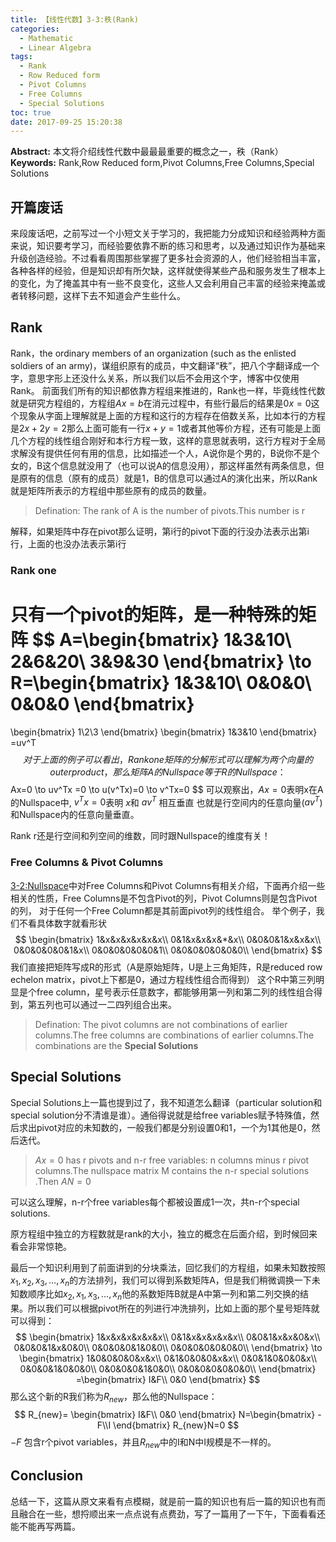 ```yaml
---
title: 【线性代数】3-3:秩(Rank)
categories:
  - Mathematic
  - Linear Algebra
tags:
  - Rank
  - Row Reduced form
  - Pivot Columns
  - Free Columns
  - Special Solutions
toc: true
date: 2017-09-25 15:20:38
---
```


**Abstract:** 本文将介绍线性代数中最最最重要的概念之一，秩（Rank）
**Keywords:** Rank,Row Reduced form,Pivot Columns,Free Columns,Special Solutions

<!--more-->

## 开篇废话
来段废话吧，之前写过一个小短文关于学习的，我把能力分成知识和经验两种方面来说，知识要考学习，而经验要依靠不断的练习和思考，以及通过知识作为基础来升级创造经验。不过看看周围那些掌握了更多社会资源的人，他们经验相当丰富，各种各样的经验，但是知识却有所欠缺，这样就使得某些产品和服务发生了根本上的变化，为了掩盖其中有一些不良变化，这些人又会利用自己丰富的经验来掩盖或者转移问题，这样下去不知道会产生些什么。
## Rank
Rank，the ordinary members of an organization (such as the enlisted soldiers of an army)，谋组织原有的成员，中文翻译“秩”，把八个字翻译成一个字，意思字形上还没什么关系，所以我们以后不会用这个字，博客中仅使用Rank。
前面我们所有的知识都依靠方程组来推进的，Rank也一样，毕竟线性代数就是研究方程组的，方程组$Ax=b$在消元过程中，有些行最后的结果是$0x=0$这个现象从字面上理解就是上面的方程和这行的方程存在倍数关系，比如本行的方程是$2x+2y=2$那么上面可能有一行$x+y=1$或者其他等价方程，还有可能是上面几个方程的线性组合刚好和本行方程一致，这样的意思就表明，这行方程对于全局求解没有提供任何有用的信息，比如描述一个人，A说你是个男的，B说你不是个女的，B这个信息就没用了（也可以说A的信息没用），那这样虽然有两条信息，但是原有的信息（原有的成员）就是1，B的信息可以通过A的演化出来，所以Rank就是矩阵所表示的方程组中那些原有的成员的数量。

>Defination: The rank of A is the number of pivots.This number is r

解释，如果矩阵中存在pivot那么证明，第i行的pivot下面的行没办法表示出第i行，上面的也没办法表示第i行



### Rank one
只有一个pivot的矩阵，是一种特殊的矩阵
$$
A=\begin{bmatrix}
1&3&10\\
2&6&20\\
3&9&30
\end{bmatrix}
\to
R=\begin{bmatrix}
1&3&10\\
0&0&0\\
0&0&0
\end{bmatrix}
=
\begin{bmatrix}
1\\2\\3
\end{bmatrix}
\begin{bmatrix}
1&3&10
\end{bmatrix}
=uv^T
$$
对于上面的例子可以看出，Rank one矩阵的分解形式可以理解为两个向量的outer product，那么矩阵A的Nullspace等于R的Nullspace：
$$
Ax=0
\to
uv^Tx
=0 \to
u(v^Tx)=0 \to
v^Tx=0
$$
可以观察出，$Ax=0$表明x在A的Nullspace中, $v^Tx=0$表明 $x$和 $av^T$ 相互垂直
也就是行空间内的任意向量($av^T$)和Nullspace内的任意向量垂直。

Rank r还是行空间和列空间的维数，同时跟Nullspace的维度有关！
### Free Columns & Pivot Columns
[3-2:Nullspace](http://tony4ai.com/Math-Linear-Algebra-Chapter-3-2/)中对Free Columns和Pivot Columns有相关介绍，下面再介绍一些相关的性质，Free Columns是不包含Pivot的列，Pivot Columns则是包含Pivot的列，
对于任何一个Free Column都是其前面pivot列的线性组合。
举个例子，我们不看具体数字就看形状
$$
\begin{bmatrix}
1&x&x&x&x&x&x\\
0&1&x&x&x&*&x\\
0&0&0&1&x&x&x\\
0&0&0&0&0&1&x\\
0&0&0&0&0&0&1\\
0&0&0&0&0&0&0\\
\end{bmatrix}
$$
我们直接把矩阵写成R的形式（A是原始矩阵，U是上三角矩阵，R是reduced row echelon matrix，pivot上下都是0，通过方程线性组合而得到）
这个R中第三列明显是个free column，星号表示任意数字，都能够用第一列和第二列的线性组合得到，第五列也可以通过一二四列组合出来。
> Defination: The pivot columns are not combinations of earlier columns.The free columns are combinations of earlier columns.The combinations are the **Special Solutions**


## Special Solutions
Special Solutions上一篇也提到过了，我不知道怎么翻译（particular solution和special solution分不清谁是谁）。通俗得说就是给free variables赋予特殊值，然后求出pivot对应的未知数的，一般我们都是分别设置0和1，一个为1其他是0，然后迭代。

> $Ax=0$ has r pivots and n-r free variables: n columns minus r pivot columns.The nullspace matrix M contains the n-r special solutions .Then $AN=0$

可以这么理解，n-r个free variables每个都被设置成1一次，共n-r个special solutions.

原方程组中独立的方程数就是rank的大小，独立的概念在后面介绍，到时候回来看会非常惊艳。

最后一个知识利用到了前面讲到的分块乘法，回忆我们的方程组，如果未知数按照$x_1,x_2,x_3,\dots,x_n$的方法排列，我们可以得到系数矩阵A，但是我们稍微调换一下未知数顺序比如$x_2,x_1,x_3,\dots,x_n$他的系数矩阵B就是A中第一列和第二列交换的结果。所以我们可以根据pivot所在的列进行冲洗排列，比如上面的那个星号矩阵就可以得到：
$$
\begin{bmatrix}
1&x&x&x&x&x&x\\
0&1&x&x&x&x&x\\
0&0&1&x&x&0&x\\
0&0&0&1&x&0&0\\
0&0&0&0&1&0&0\\
0&0&0&0&0&0&0\\
\end{bmatrix}
\to
\begin{bmatrix}
1&0&0&0&0&x&x\\
0&1&0&0&0&x&x\\
0&0&1&0&0&0&x\\
0&0&0&1&0&0&0\\
0&0&0&0&1&0&0\\
0&0&0&0&0&0&0\\
\end{bmatrix}
=\begin{bmatrix}
I&F\\
0&0
\end{bmatrix}
$$
那么这个新的R我们称为$R_{new}$，那么他的Nullspace：
$$
R_{new}=
\begin{bmatrix}
I&F\\
0&0
\end{bmatrix}
N=\begin{bmatrix}
-F\\I
\end{bmatrix}
R_{new}N=0
$$
$-F$ 包含r个pivot variables，并且$R_{new}$中的I和N中I规模是不一样的。
## Conclusion
总结一下，这篇从原文来看有点模糊，就是前一篇的知识也有后一篇的知识也有而且融合在一些，想捋顺出来一点点说有点费劲，写了一篇用了一下午，下面看看还能不能再写两篇。

